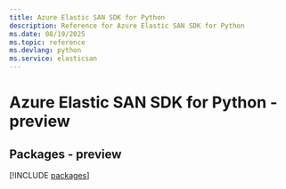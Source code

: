 ```yaml
---
title: Azure Elastic SAN SDK for Python
description: Reference for Azure Elastic SAN SDK for Python
ms.date: 08/19/2025
ms.topic: reference
ms.devlang: python
ms.service: elasticsan
---
```

# Azure Elastic SAN SDK for Python - preview
## Packages - preview
[!INCLUDE [packages](elastic-san-index.md)]